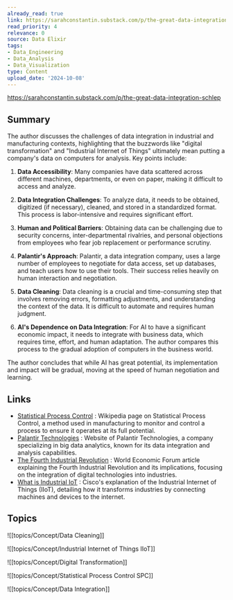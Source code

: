 ```yaml
---
already_read: true
link: https://sarahconstantin.substack.com/p/the-great-data-integration-schlep
read_priority: 4
relevance: 0
source: Data Elixir
tags:
- Data_Engineering
- Data_Analysis
- Data_Visualization
type: Content
upload_date: '2024-10-08'
---
```


https://sarahconstantin.substack.com/p/the-great-data-integration-schlep
## Summary

The author discusses the challenges of data integration in industrial and manufacturing contexts, highlighting that the buzzwords like "digital transformation" and "Industrial Internet of Things" ultimately mean putting a company's data on computers for analysis. Key points include:

1. **Data Accessibility**: Many companies have data scattered across different machines, departments, or even on paper, making it difficult to access and analyze.

2. **Data Integration Challenges**: To analyze data, it needs to be obtained, digitized (if necessary), cleaned, and stored in a standardized format. This process is labor-intensive and requires significant effort.

3. **Human and Political Barriers**: Obtaining data can be challenging due to security concerns, inter-departmental rivalries, and personal objections from employees who fear job replacement or performance scrutiny.

4. **Palantir's Approach**: Palantir, a data integration company, uses a large number of employees to negotiate for data access, set up databases, and teach users how to use their tools. Their success relies heavily on human interaction and negotiation.

5. **Data Cleaning**: Data cleaning is a crucial and time-consuming step that involves removing errors, formatting adjustments, and understanding the context of the data. It is difficult to automate and requires human judgment.

6. **AI's Dependence on Data Integration**: For AI to have a significant economic impact, it needs to integrate with business data, which requires time, effort, and human adaptation. The author compares this process to the gradual adoption of computers in the business world.

The author concludes that while AI has great potential, its implementation and impact will be gradual, moving at the speed of human negotiation and learning.
## Links

- [Statistical Process Control](https://en.wikipedia.org/wiki/Statistical_process_control) : Wikipedia page on Statistical Process Control, a method used in manufacturing to monitor and control a process to ensure it operates at its full potential.
- [Palantir Technologies](https://www.palantir.com/) : Website of Palantir Technologies, a company specializing in big data analytics, known for its data integration and analysis capabilities.
- [The Fourth Industrial Revolution](https://www.weforum.org/agenda/2016/01/the-fourth-industrial-revolution-what-it-means-and-how-to-respond/) : World Economic Forum article explaining the Fourth Industrial Revolution and its implications, focusing on the integration of digital technologies into industries.
- [What is Industrial IoT](https://www.cisco.com/c/en/us/solutions/internet-of-things/what-is-industrial-iot.html) : Cisco's explanation of the Industrial Internet of Things (IIoT), detailing how it transforms industries by connecting machines and devices to the internet.

## Topics

![[topics/Concept/Data Cleaning]]

![[topics/Concept/Industrial Internet of Things IIoT]]

![[topics/Concept/Digital Transformation]]

![[topics/Concept/Statistical Process Control SPC]]

![[topics/Concept/Data Integration]]
